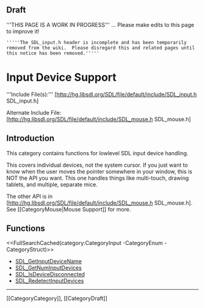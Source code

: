 
## Draft

'''THIS PAGE IS A WORK IN PROGRESS''' ... Please make edits to this page to improve it!


```#!wiki warning
'''''The SDL_input.h header is incomplete and has been temporarily removed from the wiki.  Please disregard this and related pages until this notice has been removed.'''''
```

# Input Device Support

'''Include File(s):'''  [http://hg.libsdl.org/SDL/file/default/include/SDL_input.h SDL_input.h]

Alternate Include File:  [http://hg.libsdl.org/SDL/file/default/include/SDL_mouse.h SDL_mouse.h]


## Introduction

This category contains functions for lowlevel SDL input device handling.  

This covers individual devices, not the system cursor. If you just want to know when the user moves the pointer somewhere in your window, this is NOT the API you want. This one handles things like multi-touch, drawing tablets, and multiple, separate mice.

The other API is in [http://hg.libsdl.org/SDL/file/default/include/SDL_mouse.h SDL_mouse.h].  See [[CategoryMouse|Mouse Support]] for more.


<!-- #== Enumerations == -->
<!-- #<<FullSearchCached(category:CategoryEnum CategoryInput)>> -->

<!-- #== Structures == -->
<!-- #<<FullSearchCached(category:CategoryStruct CategoryInput)>> -->


## Functions

<<FullSearchCached(category:CategoryInput -CategoryEnum -CategoryStruct)>>

<!-- BEGIN CATEGORY LIST -->
- [SDL_GetInputDeviceName](SDL_GetInputDeviceName)
- [SDL_GetNumInputDevices](SDL_GetNumInputDevices)
- [SDL_IsDeviceDisconnected](SDL_IsDeviceDisconnected)
- [SDL_RedetectInputDevices](SDL_RedetectInputDevices)
<!-- END CATEGORY LIST -->
----
[[CategoryCategory]], [[CategoryDraft]]
